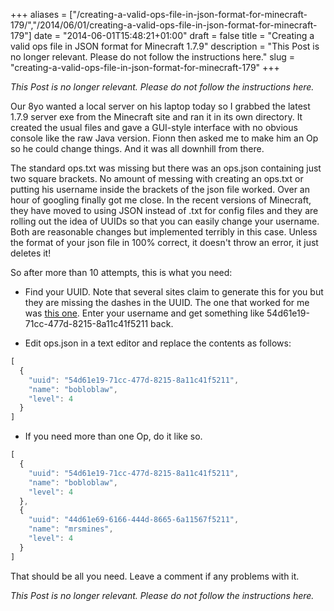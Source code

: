 +++
aliases = ["/creating-a-valid-ops-file-in-json-format-for-minecraft-179/","/2014/06/01/creating-a-valid-ops-file-in-json-format-for-minecraft-179"]
date = "2014-06-01T15:48:21+01:00"
draft = false
title = "Creating a valid ops file in JSON format for Minecraft 1.7.9"
description = "This Post is no longer relevant. Please do not follow the instructions here."
slug = "creating-a-valid-ops-file-in-json-format-for-minecraft-179"
+++

*This Post is no longer relevant. Please do not follow the instructions here.*
 
Our 8yo wanted a local server on his laptop today so I grabbed the latest 1.7.9 server exe from the Minecraft site and ran it in its own directory. It created the usual files and gave a GUI-style interface with no obvious console like the raw Java version. Fionn then asked me to make him an Op so he could change things. And it was all downhill from there.

The standard ops.txt was missing but there was an ops.json containing just two square brackets. No amount of messing with creating an ops.txt or putting his username inside the brackets of the json file worked. Over an hour of googling finally got me close. In the recent versions of Minecraft, they have moved to using JSON instead of .txt for config files and they are rolling out the idea of UUIDs so that you can easily change your username. Both are reasonable changes but implemented terribly in this case. Unless the format of your json file in 100% correct, it doesn't throw an error, it just deletes it!

So after more than 10 attempts, this is what you need:

* Find your UUID. Note that several sites claim to generate this for you but they are missing the dashes in the UUID. The one that worked for me was [this one](http://minecraft-techworld.com/uuid-lookup-tool). Enter your username and get something like 54d61e19-71cc-477d-8215-8a11c41f5211 back.

* Edit ops.json in a text editor and replace the contents as follows:

```javascript
[
  {
    "uuid": "54d61e19-71cc-477d-8215-8a11c41f5211",
    "name": "bobloblaw",
    "level": 4
  }
] 
```

* If you need more than one Op, do it like so.
```javascript
[
  {
    "uuid": "54d61e19-71cc-477d-8215-8a11c41f5211",
    "name": "bobloblaw",
    "level": 4
  },
  {
    "uuid": "44d61e69-6166-444d-8665-6a11567f5211",
    "name": "mrsmines",
    "level": 4
  }
] 
```



That should be all you need. Leave a comment if any problems with it.

*This Post is no longer relevant. Please do not follow the instructions here.*